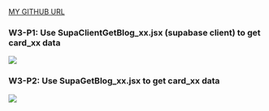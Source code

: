 [MY GITHUB URL](https://github.com/soso1554848/1122-wp2-2N_31)

### W3-P1: Use SupaClientGetBlog_xx.jsx (supabase client) to get card_xx data

![](w3-p1.png)

### W3-P2: Use SupaGetBlog_xx.jsx to get card_xx data

![](w3-p2.png)
